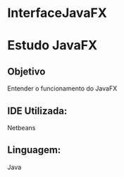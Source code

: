 # InterfaceJavaFX

<h1>Estudo JavaFX</h1>

<h2>Objetivo</h2>

<p>
    Entender o funcionamento do JavaFX
</p>

<h2> IDE Utilizada: </h2>

<p>Netbeans </p>

<h2>Linguagem: </h2>

<p>Java</p>
